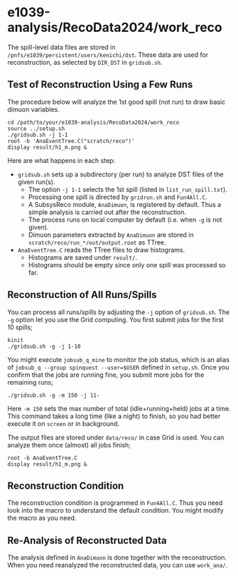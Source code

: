 # e1039-analysis/RecoData2024/work_reco

The spill-level data files are stored in `/pnfs/e1039/persistent/users/kenichi/dst`.
These data are used for reconstruction, as selected by `DIR_DST` in `gridsub.sh`.


## Test of Reconstruction Using a Few Runs

The procedure below will analyze the 1st good spill (not run) to draw basic dimuon variables.

```
cd /path/to/your/e1039-analysis/RecoData2024/work_reco
source ../setup.sh
./gridsub.sh -j 1-1
root -b 'AnaEventTree.C("scratch/reco")'
display result/h1_m.png &
```

Here are what happens in each step:
- `gridsub.sh` sets up a subdirectory (per run) to analyze DST files of the given run(s).
    - The option `-j 1-1` selects the 1st spill (listed in `list_run_spill.txt`).
    - Processing one spill is directed by `gridrun.sh` and `Fun4All.C`.
    - A SubsysReco module, `AnaDimuon`, is registered by default.
      Thus a simple analysis is carried out after the reconstruction.
    - The process runs on local computer by default (i.e. when `-g` is not given).
    - Dimuon parameters extracted by `AnaDimuon` are stored in `scratch/reco/run_*/out/output.root` as TTree.
- `AnaEventTree.C` reads the TTree files to draw histograms.
    - Histograms are saved under `result/`.
    - Histograms should be empty since only one spill was processed so far.


## Reconstruction of All Runs/Spills

You can process all runs/spills by adjusting the `-j` option of `gridsub.sh`.
The `-g` option let you use the Grid computing.
You first submit jobs for the first 10 spills;
```
kinit
./gridsub.sh -g -j 1-10
```

You might execute `jobsub_q_mine` to monitor the job status, which is an alias of `jobsub_q --group spinquest --user=$USER` defined in `setup.sh`.
Once you confirm that the jobs are running fine, you submit more jobs for the remaining runs;
```
./gridsub.sh -g -m 150 -j 11-
```
Here `-m 150` sets the max number of total (idle+running+held) jobs at a time.
This command takes a long time (like a night) to finish, so you had better execute it on `screen` or in background.

The output files are stored under `data/reco/` in case Grid is used.
You can analyze them once (almost) all jobs finish;
```
root -b AnaEventTree.C
display result/h1_m.png &
```


## Reconstruction Condition

The reconstruction condition is programmed in `Fun4All.C`.
Thus you need look into the macro to understand the default condition.
You might modify the macro as you need.


## Re-Analysis of Reconstructed Data

The analysis defined in `AnaDimuon` is done together with the reconstruction.
When you need reanalyzed the reconstructed data, you can use `work_ana/`.
